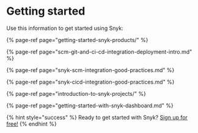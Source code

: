 # Getting started

Use this information to get started using Snyk:

{% page-ref page="getting-started-snyk-products/" %}

{% page-ref page="scm-git-and-ci-cd-integration-deployment-intro.md" %}

{% page-ref page="snyk-scm-integration-good-practices.md" %}

{% page-ref page="snyk-cicd-integration-good-practices.md" %}

{% page-ref page="introduction-to-snyk-projects/" %}

{% page-ref page="getting-started-with-snyk-dashboard.md" %}



{% hint style="success" %}
Ready to get started with Snyk? [Sign up for free!](https://snyk.io/login?cta=sign-up&loc=footer&page=support_docs_page/)
{% endhint %}


